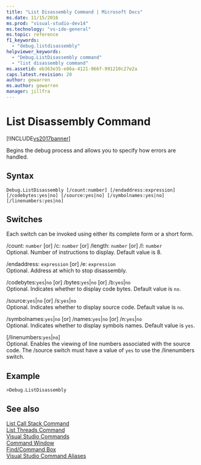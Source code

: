 ```yaml
---
title: "List Disassembly Command | Microsoft Docs"
ms.date: 11/15/2016
ms.prod: "visual-studio-dev14"
ms.technology: "vs-ide-general"
ms.topic: reference
f1_keywords: 
  - "debug.listdisassembly"
helpviewer_keywords: 
  - "Debug.ListDisassembly command"
  - "list disassembly command"
ms.assetid: eb363e35-e86a-4121-966f-991210c27e2a
caps.latest.revision: 20
author: gewarren
ms.author: gewarren
manager: jillfra
---
```

# List Disassembly Command
[!INCLUDE[vs2017banner](../../includes/vs2017banner.md)]

Begins the debug process and allows you to specify how errors are handled.  
  
## Syntax  
  
```  
Debug.ListDisassembly [/count:number] [/endaddress:expression]  
[/codebytes:yes|no] [/source:yes|no] [/symbolnames:yes|no]  
[/linenumbers:yes|no]  
```  
  
## Switches  
 Each switch can be invoked using either its complete form or a short form.  
  
 /count: `number` [or] /c: `number` [or] /length: `number` [or] /l: `number`  
 Optional. Number of instructions to display. Default value is 8.  
  
 /endaddress: `expression` [or] /e: `expression`  
 Optional. Address at which to stop disassembly.  
  
 /codebytes:`yes`&#124;`no` [or] /bytes:`yes`&#124;`no` [or] /b:`yes`&#124;`no`  
 Optional. Indicates whether to display code bytes. Default value is `no`.  
  
 /source:`yes`&#124;`no` [or] /s:`yes`&#124;`no`  
 Optional. Indicates whether to display source code. Default value is `no`.  
  
 /symbolnames:`yes`&#124;`no` [or] /names:`yes`&#124;`no` [or] /n:`yes`&#124;`no`  
 Optional. Indicates whether to display symbols names. Default value is `yes`.  
  
 [/linenumbers:`yes`&#124;`no`]  
 Optional. Enables the viewing of line numbers associated with the source code. The /source switch must have a value of `yes` to use the /linenumbers switch.  
  
## Example  
  
```  
>Debug.ListDisassembly  
```  
  
## See also  
 [List Call Stack Command](../../ide/reference/list-call-stack-command.md)   
 [List Threads Command](../../ide/reference/list-threads-command.md)   
 [Visual Studio Commands](../../ide/reference/visual-studio-commands.md)   
 [Command Window](../../ide/reference/command-window.md)   
 [Find/Command Box](../../ide/find-command-box.md)   
 [Visual Studio Command Aliases](../../ide/reference/visual-studio-command-aliases.md)
